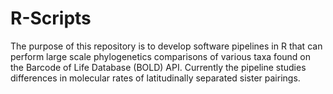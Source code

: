 # R-Scripts

The purpose of this repository is to develop software pipelines in R that can perform large scale phylogenetics comparisons of various taxa found on the Barcode of Life Database (BOLD) API. Currently the pipeline studies differences in molecular rates of latitudinally separated sister pairings.
